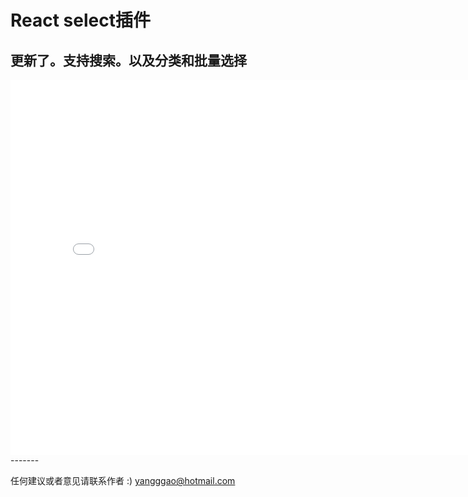 # React select插件
## 更新了。支持搜索。以及分类和批量选择
<iframe src="test.html" style="width: 800px; height: 600px; border: none;"></iframe>
-------


任何建议或者意见请联系作者 :) [yangggao@hotmail.com](Mailto:yangggao@hotmail.com)
   

